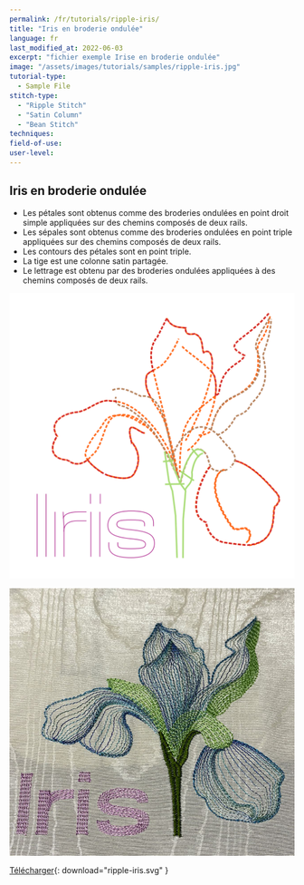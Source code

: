 ```yaml
---
permalink: /fr/tutorials/ripple-iris/
title: "Iris en broderie ondulée"
language: fr
last_modified_at: 2022-06-03
excerpt: "fichier exemple Irise en broderie ondulée"
image: "/assets/images/tutorials/samples/ripple-iris.jpg"
tutorial-type:
  - Sample File
stitch-type:
  - "Ripple Stitch"
  - "Satin Column"
  - "Bean Stitch"
techniques:
field-of-use:
user-level:
---
```


## Iris en broderie ondulée

- Les pétales sont obtenus comme  des broderies ondulées en point droit simple appliquées sur des chemins composés de deux rails.
- Les sépales sont obtenus comme  des broderies ondulées en point triple appliquées sur des chemins composés de deux rails.
- Les contours des pétales sont en point triple.
- La tige est une colonne satin partagée.
- Le lettrage est obtenu par des broderies ondulées appliquées à des chemins composés de deux rails.


![SVG](/assets/images/tutorials/samples/ripple-iris.svg)

![Brodé](/assets/images/tutorials/tutorial-preview-images/ripple-iris.jpg)

[Télécharger](/assets/images/tutorials/samples/ripple-iris.svg){: download="ripple-iris.svg" }
